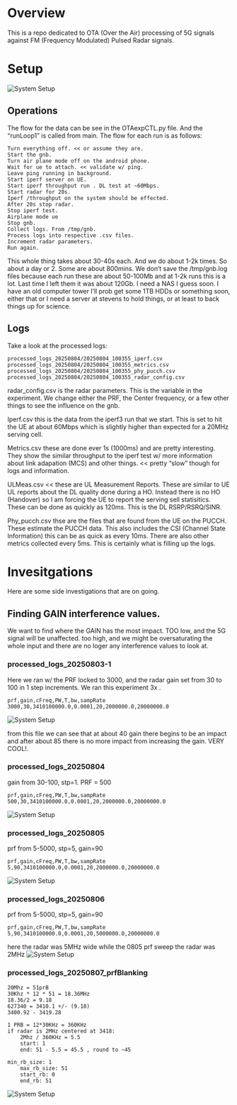 # Overview

This is a repo dedicated to OTA (Over the Air) processing of 5G signals against FM (Frequency Modulated) Pulsed Radar signals. 

# Setup
![System Setup](images/5G_Radar_SystemView.png)

## Operations
The flow for the data can be see in the OTAexpCTL.py file. And the “runLoop1” is called from main. The flow for each run is as follows:
```
Turn everything off. << or assume they are.
Start the gnb.
Turn air plane mode off on the android phone.
Wait for ue to attach. << validate w/ ping.
Leave ping running in background.
Start iperf server on UE.
Start iperf throughput run . DL test at ~60Mbps.
Start radar for 20s.
Iperf /throughput on the system should be effected.
After 20s stop radar.
Stop iperf test.
Airplane mode ue
Stop gnb.
Collect logs. From /tmp/gnb.
Process logs into respective .csv files.
Increment radar parameters.
Run again.
``` 
This whole thing takes about 30-40s each. And we do about 1-2k times. So about a day or 2. Some are about 800mins.
We don’t save the /tmp/gnb.log files because each run these are about 50-100Mb and at 1-2k runs this is a lot. Last time I left them it was about 120Gb. I need a NAS I guess soon. I have an old computer tower I’ll prob get some 1TB HDDs or something soon, either that or I need a server at stevens to hold things, or at least to back things up for science.

## Logs
Take a look at the processed logs:
```processed_logs_20250804/20250804_100355_ULMeas.csv
processed_logs_20250804/20250804_100355_iperf.csv
processed_logs_20250804/20250804_100355_metrics.csv
processed_logs_20250804/20250804_100355_phy_pucch.csv
processed_logs_20250804/20250804_100355_radar_config.csv
```
 
radar_config.csv is the radar parameters. This is the variable in the experiment. We change either the PRF, the Center frequency, or a few other things to see the influence on the gnb.
 
Iperf.csv this is the data from the iperf3 run that we start. This is set to hit the UE at about 60Mbps which is slightly higher than expected for a 20MHz serving cell. 
 
Metrics.csv these are done ever 1s (1000ms) and are pretty interesting. They show the similar throughput to the iperf test w/ more information about link adapation (MCS) and other things. << pretty “slow” though for logs and information.
 
ULMeas.csv << these are UL Measurement Reports. These are similar to UE UL reports about the DL quality done during a HO. Instead there is no HO (Handover) so I am forcing the UE to report the serving sell statisitics. These can be done as quickly as 120ms. This is the DL RSRP/RSRQ/SINR.
 
Phy_pucch.csv thse are the files that are found from the UE on the PUCCH. These estimate the PUCCH data. This also includes the CSI (Channel State Information) this can be as quick as every 10ms. There are also other metrics collected every 5ms. This is certainly what is filling up the logs.


# Invesitgations
Here are some side investigations that are on going. 

## Finding GAIN interference values. 
We want to find where the GAIN has the most impact. TOO low, and the 5G signal will be unaffected. too high, and we might be oversaturating the whole input and there are no loger any interference values to look at. 

### processed_logs_20250803-1
Here we ran w/ the PRF locked to 3000, and the radar gain set from 30 to 100 in 1 step increments. We ran this experiment 3x . 
```csv
prf,gain,cFreq,PW,T,bw,sampRate
3000,30,3410100000.0,0.0001,20,2000000.0,20000000.0
```
![System Setup](images/gainVbrate_prf3000.png)

from this file we can see that at about 40 gain there begins to be an impact and after about 85 there is no more impact from increasing the gain. VERY COOL!. 

### processed_logs_20250804
gain from 30-100, stp=1. PRF = 500
```csv
prf,gain,cFreq,PW,T,bw,sampRate
500,30,3410100000.0,0.0001,20,2000000.0,20000000.0
```
![System Setup](images/gainVbrate_prf500.png)

### processed_logs_20250805
prf from 5-5000, stp=5, gain=90
```csv
prf,gain,cFreq,PW,T,bw,sampRate
5,90,3410100000.0,0.0001,20,2000000.0,20000000.0
```
![System Setup](images/prfVbrate_gain90.png)

### processed_logs_20250806 
prf from 5-5000, stp=5, gain=90
```csv
prf,gain,cFreq,PW,T,bw,sampRate
5,90,3410100000.0,0.0001,20,5000000.0,20000000.0
```
here the radar was 5MHz wide while the 0805 prf sweep the radar was 2MHz
![System Setup](images/prfVbrate_gain90_5MhzBW.png)

### processed_logs_20250807_prfBlanking
```
20Mhz = 51prB 
30Khz * 12 * 51 = 18.36MHz
18.36/2 = 9.18
627340 = 3410.1 +/- (9.18)
3400.92 - 3419.28

1 PRB = 12*30KHz = 360KHz
if radar is 2MHz centered at 3418:
    2Mhz / 360KHz = 5.5
    start: 1 
    end: 51 - 5.5 = 45.5 , round to ~45

min_rb_size: 1
    max_rb_size: 51
    start_rb: 0
    end_rb: 51
```
![System Setup](/images/20250807_prbBlankingExperiment.png)


